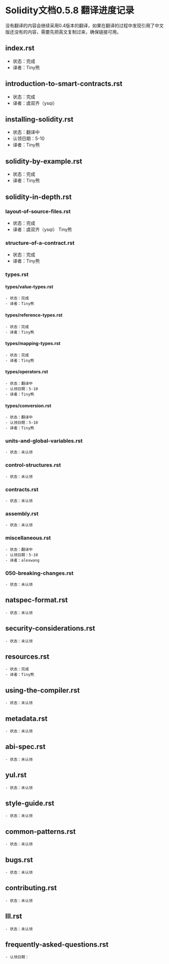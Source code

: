 # Solidity文档0.5.8 翻译进度记录

没有翻译的内容会继续采用0.4版本的翻译，如果在翻译的过程中发现引用了中文版还没有的内容，需要先把英文复制过来，确保链接可用。

## index.rst
 - 状态：完成
 - 译者：Tiny熊

## introduction-to-smart-contracts.rst
 - 状态：完成
 - 译者：虞双齐（ysqi）


## installing-solidity.rst
 - 状态：翻译中
 - 认领日期：5-10
 - 译者：Tiny熊

## solidity-by-example.rst
 - 状态：完成
 - 译者：Tiny熊

## solidity-in-depth.rst 
###  layout-of-source-files.rst
 - 状态：完成
 - 译者：虞双齐（ysqi） Tiny熊
###  structure-of-a-contract.rst
 - 状态：完成
 - 译者：Tiny熊
###  types.rst

#### types/value-types.rst
    - 状态：完成
    - 译者：Tiny熊
#### types/reference-types.rst
    - 状态：完成
    - 译者：Tiny熊
#### types/mapping-types.rst
    - 状态：完成
    - 译者：Tiny熊
#### types/operators.rst
    - 状态：翻译中
    - 认领日期：5-10
    - 译者：Tiny熊
#### types/conversion.rst
    - 状态：翻译中
    - 认领日期：5-10
    - 译者：Tiny熊

###  units-and-global-variables.rst
    - 状态：未认领
###  control-structures.rst
    - 状态：未认领
###  contracts.rst
    - 状态：未认领
###  assembly.rst
    - 状态：未认领
###  miscellaneous.rst
    - 状态：翻译中
    - 认领日期：5-10
    - 译者：alexwang
###  050-breaking-changes.rst
    - 状态：未认领

##  natspec-format.rst
    - 状态：未认领
##  security-considerations.rst
    - 状态：未认领
##  resources.rst
    - 状态：完成
    - 译者：Tiny熊
##  using-the-compiler.rst
    - 状态：未认领
## metadata.rst
    - 状态：未认领
## abi-spec.rst
    - 状态：未认领
## yul.rst
    - 状态：未认领
## style-guide.rst
    - 状态：未认领
## common-patterns.rst
    - 状态：未认领
## bugs.rst
    - 状态：未认领
## contributing.rst
    - 状态：未认领
## lll.rst
    - 状态：未认领
## frequently-asked-questions.rst
    - 认领日期：

